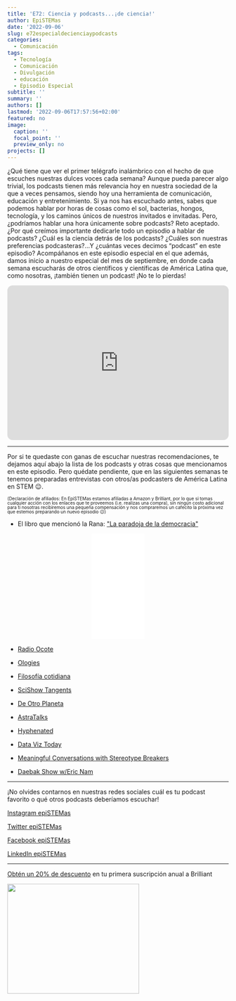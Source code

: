```yaml
---
title: 'E72: Ciencia y podcasts...¡de ciencia!'
author: EpiSTEMas
date: '2022-09-06'
slug: e72especialdecienciaypodcasts
categories:
  - Comunicación
tags:
  - Tecnología
  - Comunicación
  - Divulgación
  - educación
  - Episodio Especial
subtitle: ''
summary: ''
authors: []
lastmod: '2022-09-06T17:57:56+02:00'
featured: no
image:
  caption: ''
  focal_point: ''
  preview_only: no
projects: []
---
```


¿Qué tiene que ver el primer telégrafo inalámbrico con el hecho de que escuches nuestras dulces voces cada semana? Aunque pueda parecer algo trivial, los podcasts tienen más relevancia hoy en nuestra sociedad de la que a veces pensamos, siendo hoy una herramienta de comunicación, educación y entretenimiento. Si ya nos has escuchado antes, sabes que podemos hablar por horas de cosas como el sol, bacterias, hongos, tecnología, y los caminos únicos de nuestros invitados e invitadas. Pero, ¿podríamos hablar una hora únicamente sobre podcasts? Reto aceptado. ¿Por qué creímos importante dedicarle todo un episodio a hablar de podcasts? ¿Cuál es la ciencia detrás de los podcasts? ¿Cuáles son nuestras preferencias podcasteras?…Y ¿cuántas veces decimos “podcast” en este episodio? Acompáñanos en este episodio especial en el que además, damos inicio a nuestro especial del mes de septiembre, en donde cada semana escucharás de otros científicos y científicas de América Latina que, como nosotras, ¡también tienen un podcast! ¡No te lo pierdas! 


<iframe style="border-radius:12px" src="https://open.spotify.com/embed/episode/1gB9gP9lxQ0kjvooHDfyaI?utm_source=generator&theme=0" width="100%" height="352" frameBorder="0" allowfullscreen="" allow="autoplay; clipboard-write; encrypted-media; fullscreen; picture-in-picture"></iframe>

- - - - -

Por si te quedaste con ganas de escuchar nuestras recomendaciones, te dejamos aquí abajo la lista de los podcasts y otras cosas que mencionamos en este episodio. Pero quédate pendiente, que en las siguientes semanas te tenemos preparadas entrevistas con otros/as podcasters de América Latina en STEM 😉.


<font size = 1.5> <p style = "line-height:1"> 
(Declaración de afiliados: En EpiSTEMas estamos afiliadas a Amazon y Brilliant, por lo que si tomas cualquier acción con los enlaces que te proveemos (i.e. realizas una compra), sin ningún costo adicional para tí nosotras recibiremos una pequeña compensación y nos compraremos un cafecito la próxima vez que estemos preparando un nuevo episodio 😉) 
</font> </p>


- El libro que mencionó la Rana: ["La paradoja de la democracia"](https://amzn.to/3AUkXUD) 

<center>

<iframe sandbox="allow-popups allow-scripts allow-modals allow-forms allow-same-origin" style="width:120px;height:240px;" marginwidth="0" marginheight="0" scrolling="no" frameborder="0" src="//ws-na.amazon-adsystem.com/widgets/q?ServiceVersion=20070822&OneJS=1&Operation=GetAdHtml&MarketPlace=US&source=ss&ref=as_ss_li_til&ad_type=product_link&tracking_id=braeunerd04-20&language=en_US&marketplace=amazon&region=US&placement=B09XJ993NP&asins=B09XJ993NP&linkId=844f5486b9875ea92a7b068b482b680d&show_border=true&link_opens_in_new_window=true"></iframe>

</center>


- [Radio Ocote](https://open.spotify.com/show/4nTgVMT75IJm1GgCOI32uA)
    
- [Ologies](https://open.spotify.com/show/5nvRkVMH58SelKZYZFZx1S)
    
- [Filosofía cotidiana](https://open.spotify.com/show/4eUUi2zNhKlhYpsbnuPqKf)
    
- [SciShow Tangents](https://open.spotify.com/show/22OJWsluntwDB1siMFIA9V)
    
- [De Otro Planeta](https://open.spotify.com/show/68keYIws0D2Hjssu70UXIZ)
    
- [AstraTalks](https://www.youtube.com/channel/UCK_UAx1hUKvQAfxzcn4pbWA)
    
- [Hyphenated](https://open.spotify.com/show/6uk6WmwUnTyeXTcCx0v1sS)
    
- [Data Viz Today](https://open.spotify.com/show/5CZnmqFEL019QW7yJoKyCI)
    
- [Meaningful Conversations with Stereotype Breakers](https://open.spotify.com/show/46spXThdi2r8dgn5p0PF6b?si=2ab9c42ab50940f7)
    
- [Daebak Show w/Eric Nam](https://open.spotify.com/show/5okWIPi7GOb4iaZQlVthi5)


- - - - -

¡No olvides contarnos en nuestras redes sociales cuál es tu podcast favorito o qué otros podcasts deberíamos escuchar! 

[Instagram epiSTEMas](https://www.instagram.com/epistemas/)  

[Twitter epiSTEMas](https://twitter.com/epiSTEMas_Pod)

[Facebook epiSTEMas](https://www.facebook.com/epiSTEMasPod)

[LinkedIn epiSTEMas](https://www.linkedin.com/company/epistemas-podcast/)



- - - - -


[Obtén un 20% de descuento](https://brilliant.sjv.io/c/2994553/1003358/12858?subId1=EpiSTEMas&u=http%3A%2F%2Fbrilliant.org%2Fimpactnetwork%2F) en tu primera suscripción anual a Brilliant


<a href="https://brilliant.sjv.io/c/2994553/1003364/12858?subId1=epiSTEMas&u=http%3A%2F%2Fbrilliant.org%2Fimpactnetwork%2F%3Firclickid%3D%7Bclickid%7D%26utm_medium%3Daffiliates%26utm_campaign%3D%7Birpid%7D%26utm_source%3D%7Bmp_value1%7D%26utm_content%3D%7Btimestamp%7D_%7Biradtype%7D_%7Biradname%7D%26utm_term%3D%7Bmp_value2%7D" target="_top" id="1003364"><img src="//a.impactradius-go.com/display-ad/12858-1003364" border="0" alt="" width="300" height="250"/></a><img height="0" width="0" src="https://imp.pxf.io/i/2994553/1003364/12858?subId1=epiSTEMas" style="position:absolute;visibility:hidden;" border="1" />

